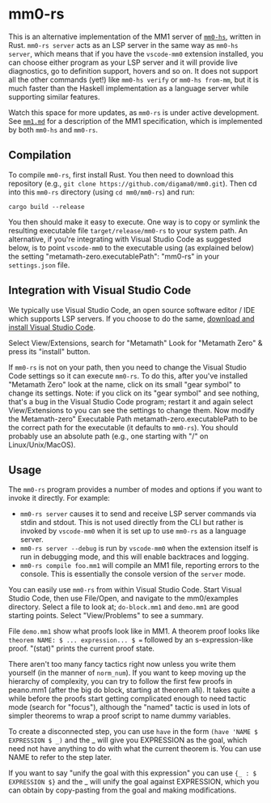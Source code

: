 # mm0-rs

This is an alternative implementation of the MM1 server of [`mm0-hs`](../mm0-hs/README.md), written in Rust. `mm0-rs server` acts as an LSP server in the same way as `mm0-hs server`, which means that if you have the `vscode-mm0` extension installed, you can choose either program as your LSP server and it will provide live diagnostics, go to definition support, hovers and so on. It does not support all the other commands (yet!) like `mm0-hs verify` or `mm0-hs from-mm`, but it is much faster than the Haskell implementation as a language server while supporting similar features.

Watch this space for more updates, as `mm0-rs` is under active development. See [`mm1.md`](../mm0-hs/mm1.md) for a description of the MM1 specification, which is implemented by both `mm0-hs` and `mm0-rs`.

## Compilation

To compile `mm0-rs`, first install Rust.
You then need to download this repository (e.g.,
`git clone https://github.com/digama0/mm0.git`).
Then cd into this `mm0-rs` directory (using `cd mm0/mm0-rs`) and run:

    cargo build --release

You then should make it easy to execute.
One way is to copy or symlink the resulting executable file `target/release/mm0-rs` to your system path.
An alternative, if you're integrating with Visual Studio Code as suggested
below, is to point `vscode-mm0` to the executable using (as
explained below) the setting "metamath-zero.executablePath": "mm0-rs"
in your `settings.json` file.

## Integration with Visual Studio Code

We typically use Visual Studio Code, an open source software
editor / IDE which supports LSP servers.
If you choose to do the same,
[download and install Visual Studio Code](https://code.visualstudio.com/).

Select View/Extensions, search for "Metamath"
Look for "Metamath Zero" & press its "install" button.

If `mm0-rs` is not on your path, then you need to
change the Visual Studio Code settings so it can execute `mm0-rs`.
To do this, after you've installed "Metamath Zero" look at the name,
click on its small "gear symbol" to change its settings.
Note: if you click on its "gear symbol" and see nothing, that's a bug
in the Visual Studio Code program; restart it and again select View/Extensions
to you can see the settings to change them.
Now modify the Metamath-zero" Executable Path metamath-zero.executablePath
to be the correct path for the executable
(it defaults to `mm0-rs`).
You should probably use an absolute path (e.g., one starting with "/"
on Linux/Unix/MacOS).

## Usage

The `mm0-rs` program provides a number of modes and options if you
want to invoke it directly. For example:

* `mm0-rs server` causes it to send and receive LSP server commands via stdin and stdout. This is not used directly from the CLI but rather is invoked by `vscode-mm0` when it is set up to use `mm0-rs` as a language server.
* `mm0-rs server --debug` is run by `vscode-mm0` when the extension itself is run in debugging mode, and this will enable backtraces and logging.
* `mm0-rs compile foo.mm1` will compile an MM1 file, reporting errors to the console. This is essentially the console version of the `server` mode.

You can easily use `mm0-rs` from within Visual Studio Code.
Start Visual Studio Code, then use File/Open,
and navigate to the mm0/examples directory.
Select a file to look at; `do-block.mm1` and `demo.mm1`
are good starting points.
Select "View/Problems" to see a summary.

File `demo.mm1` show what proofs look like in MM1.
A theorem proof looks like `theorem NAME: $ ... expression... $ =`
followed by an s-expression-like proof.
"(stat)" prints the current proof state.

There aren't too many fancy tactics right now unless you write them
yourself (in the manner of `norm_num`). If you want to keep moving
up the hierarchy of complexity, you can try to follow the first few
proofs in peano.mm1 (after the big do block, starting at theorem
a1i). It takes quite a while before the
proofs start getting complicated enough to need tactic mode (search
for "focus"), although the "named" tactic is used in lots of simpler
theorems to wrap a proof script to name dummy variables.

To create a disconnected step, you can use `have` in the form
`(have 'NAME $ EXPRESSION $ _)` and the _ will give you EXPRESSION
as the goal, which need not have anything to do with
what the current theorem is. You can use NAME to refer to the step later.

If you want to say "unify the goal with this expression" you
can use `{_ : $ EXPRESSION $}` and the _ will unify the goal against
EXPRESSION, which you can obtain by copy-pasting from the goal and
making modifications.
